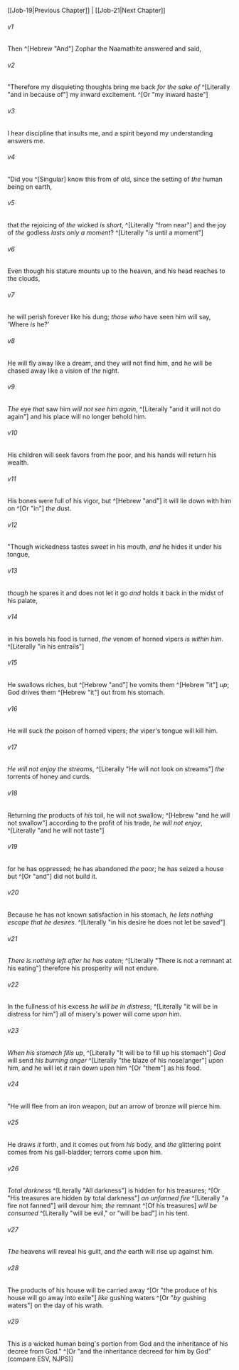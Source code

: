 ﻿---
aliases:
  - Job 20
---

[[Job-19|Previous Chapter]] | [[Job-21|Next Chapter]]

###### v1
Then ^[Hebrew "And"] Zophar the Naamathite answered and said,

###### v2
"Therefore my disquieting thoughts bring me back
_for the sake of_ ^[Literally "and in because of"] my inward excitement. ^[Or "my inward haste"]

###### v3
I hear discipline that insults me,
and a spirit beyond my understanding answers me.

###### v4
"Did you ^[Singular] know this from of old,
since the setting of _the_ human being on earth,

###### v5
that _the_ rejoicing of _the_ wicked _is_ _short_, ^[Literally "from near"]
and the joy of _the_ godless _lasts only a moment_? ^[Literally "_is_ until a moment"]

###### v6
Even though his stature mounts up to the heaven,
and his head reaches to the clouds,

###### v7
he will perish forever like his dung;
_those who_ have seen him will say, 'Where _is_ he?'

###### v8
He will fly away like a dream, and they will not find him,
and he will be chased away like a vision of _the_ night.

###### v9
_The_ eye _that_ saw him _will not see him again_, ^[Literally "and it will not do again"]
and his place will no longer behold him.

###### v10
His children will seek favors from _the_ poor,
and his hands will return his wealth.

###### v11
His bones were full of his vigor,
but ^[Hebrew "and"] it will lie down with him on ^[Or "in"] _the_ dust.

###### v12
"Though wickedness tastes sweet in his mouth,
_and_ he hides it under his tongue,

###### v13
_though_ he spares it and does not let it go
_and_ holds it back in the midst of his palate,

###### v14
in his bowels his food is turned,
_the_ venom of horned vipers _is_ _within him_. ^[Literally "in his entrails"]

###### v15
He swallows riches, but ^[Hebrew "and"] he vomits them ^[Hebrew "it"] _up_;
God drives them ^[Hebrew "it"] out from his stomach.

###### v16
He will suck _the_ poison of horned vipers;
_the_ viper's tongue will kill him.

###### v17
_He will not enjoy the streams_, ^[Literally "He will not look on streams"]
_the_ torrents of honey and curds.

###### v18
Returning _the_ products of _his_ toil, he will not swallow; ^[Hebrew "and he will not swallow"]
according to the profit of his trade, _he will not enjoy_, ^[Literally "and he will not taste"]

###### v19
for he has oppressed; he has abandoned _the_ poor;
he has seized a house but ^[Or "and"] did not build it.

###### v20
Because he has not known satisfaction in his stomach,
_he lets nothing escape that he desires_. ^[Literally "in his desire he does not let be saved"]

###### v21
_There is nothing left after he has eaten_; ^[Literally "There is not a remnant at his eating"]
therefore his prosperity will not endure.

###### v22
In the fullness of his excess _he will be in distress_; ^[Literally "it will be in distress for him"]
all of misery's power will come _upon_ him.

###### v23
_When his stomach fills up_, ^[Literally "It will be to fill up his stomach"] _God_ will send _his burning anger_ ^[Literally "the blaze of his nose/anger"] upon him,
and he will let _it_ rain down upon him ^[Or "them"] as his food.

###### v24
"He will flee from an iron weapon,
_but_ an arrow of bronze will pierce him.

###### v25
He draws _it_ forth, and it comes out from _his_ body,
and _the_ glittering point comes from his gall-bladder;
terrors come upon him.

###### v26
_Total darkness_ ^[Literally "All darkness"] is hidden for his treasures; ^[Or "His treasures are hidden _by_ total darkness"]
_an unfanned fire_ ^[Literally "a fire not fanned"] will devour him;
_the_ remnant ^[Of his treasures] _will be consumed_ ^[Literally "will be evil," or "will be bad"] in his tent.

###### v27
_The_ heavens will reveal his guilt,
and _the_ earth will rise up against him.

###### v28
The products of his house will be carried away ^[Or "the produce of his house will go away into exile"]
_like_ gushing waters ^[Or "_by_ gushing waters"] on the day of his wrath.

###### v29
This _is_ a wicked human being's portion from God
and the inheritance of his decree from God." ^[Or "and the inheritance decreed for him by God" (compare ESV, NJPS)]